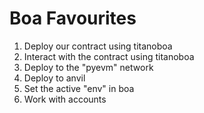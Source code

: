 # Boa Favourites 

1. Deploy our contract using titanoboa 
2. Interact with the contract using titanoboa 
3. Deploy to the "pyevm" network 
4. Deploy to anvil 
5. Set the active "env" in boa 
6. Work with accounts 
